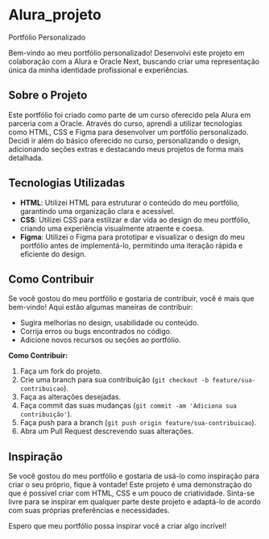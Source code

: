 # Alura_projeto
Portfólio Personalizado

Bem-vindo ao meu portfólio personalizado! Desenvolvi este projeto em colaboração com a Alura e Oracle Next, buscando criar uma representação única da minha identidade profissional e experiências.

## Sobre o Projeto

Este portfólio foi criado como parte de um curso oferecido pela Alura em parceria com a Oracle. Através do curso, aprendi a utilizar tecnologias como HTML, CSS e Figma para desenvolver um portfólio personalizado. Decidi ir além do básico oferecido no curso, personalizando o design, adicionando seções extras e destacando meus projetos de forma mais detalhada.

## Tecnologias Utilizadas

- **HTML**: Utilizei HTML para estruturar o conteúdo do meu portfólio, garantindo uma organização clara e acessível.
- **CSS**: Utilizei CSS para estilizar e dar vida ao design do meu portfólio, criando uma experiência visualmente atraente e coesa.
- **Figma**: Utilizei o Figma para prototipar e visualizar o design do meu portfólio antes de implementá-lo, permitindo uma iteração rápida e eficiente do design.

## Como Contribuir

Se você gostou do meu portfólio e gostaria de contribuir, você é mais que bem-vindo! Aqui estão algumas maneiras de contribuir:

- Sugira melhorias no design, usabilidade ou conteúdo.
- Corrija erros ou bugs encontrados no código.
- Adicione novos recursos ou seções ao portfólio.

**Como Contribuir:**

1. Faça um fork do projeto.
2. Crie uma branch para sua contribuição (`git checkout -b feature/sua-contribuicao`).
3. Faça as alterações desejadas.
4. Faça commit das suas mudanças (`git commit -am 'Adiciona sua contribuição'`).
5. Faça push para a branch (`git push origin feature/sua-contribuicao`).
6. Abra um Pull Request descrevendo suas alterações.

## Inspiração

Se você gostou do meu portfólio e gostaria de usá-lo como inspiração para criar o seu próprio, fique à vontade! Este projeto é uma demonstração do que é possível criar com HTML, CSS e um pouco de criatividade. Sinta-se livre para se inspirar em qualquer parte deste projeto e adaptá-lo de acordo com suas próprias preferências e necessidades.

Espero que meu portfólio possa inspirar você a criar algo incrível!


